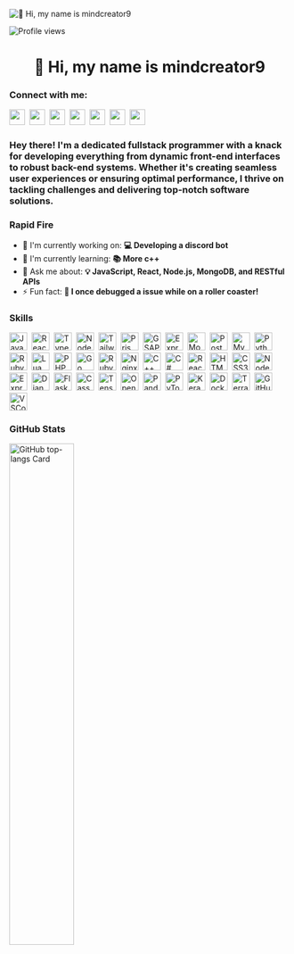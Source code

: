 ![👋 Hi, my name is mindcreator9](https://user-images.githubusercontent.com/10498744/210012254-234538ff-d198-48aa-8964-37e6fd45d227.gif)

![Profile views](https://komarev.com/ghpvc/?username=mindcreator9&label=Profile%20views&color=0e75b6&style=flat)

<div id="toc">
  <ul align="center" style="list-style: none">
    <summary>
      <h1>
        👋 Hi, my name is mindcreator9
      </h1>
    </summary>
  </ul>
</div>

**<h3 align="left">Connect with me:</h3>** 
<p align="left"><a href="https://www.linkedin.com/in/sushil-magare" target="_blank"><img src="https://img.shields.io/badge/LinkedIn-0077B5?logo=linkedin&logoColor=white" height="28" style="margin-right: 4px"></a> <a href="https://twitter.com/Sushil__SM" target="_blank"><img src="https://img.shields.io/badge/Twitter-000000?logo=X&logoColor=white" height="28" style="margin-right: 4px"></a> <a href="theepiccake@gmail.com" target="_blank"><img src="https://img.shields.io/badge/Gmail-D14836?style=for-the-badge&logo=gmail&logoColor=white" height="28" style="margin-right: 4px"></a> <a href="https://github.com/mindcreator9" target="_blank"><img src="https://img.shields.io/badge/GitHub-100000?style=for-the-badge&logo=github&logoColor=white" height="28" style="margin-right: 4px"></a> <a href="https://www.instagram.com/theepiccakecorp" target="_blank"><img src="https://img.shields.io/badge/Instagram-E4405F?style=for-the-badge&logo=instagram&logoColor=white" height="28" style="margin-right: 4px"></a> <a href="https://www.youtube.com/@theepiccakecorp" target="_blank"><img src="https://img.shields.io/badge/YouTube-FF0000?style=for-the-badge&logo=youtube&logoColor=white" height="28" style="margin-right: 4px"></a> <a href="https://www.tiktok.com/@mindcreator9" target="_blank"><img src="https://img.shields.io/badge/TikTok-000000?style=for-the-badge&logo=tiktok&logoColor=white" height="28" style="margin-right: 4px"></a></p>

 **<h3 align="left">Hey there! I'm a dedicated fullstack programmer with a knack for developing everything from dynamic front-end interfaces to robust back-end systems. Whether it's creating seamless user experiences or ensuring optimal performance, I thrive on tackling challenges and delivering top-notch software solutions.</h3>**

**<h3 align="left">Rapid Fire</h3>**

- 💼 I'm currently working on: **💻 Developing a discord bot**
- 🌱 I'm currently learning: **📚 More c++**
- 💬 Ask me about: **💡 JavaScript, React, Node.js, MongoDB, and RESTful APIs**
- ⚡ Fun fact: **🎢 I once debugged a issue while on a roller coaster!**

 **<h3 align="left">Skills</h3>**

<div style="display: flex; flex-wrap: wrap; gap: 4px; justify-content: left;"><img src="https://img.shields.io/badge/JavaScript-F7DF1C?logo=javascript&logoColor=white" height="32" alt="JavaScript" style="margin-right: 4px"> <img src="https://img.shields.io/badge/React-20232A?logo=react&logoColor=61DAFB" height="32" alt="React" style="margin-right: 4px"> <img src="https://img.shields.io/badge/TypeScript-3178C6?logo=typescript&logoColor=white" height="32" alt="TypeScript" style="margin-right: 4px"> <img src="https://img.shields.io/badge/Node.js-8CC84B?logo=node.js&logoColor=white" height="32" alt="Node.js" style="margin-right: 4px"> <img src="https://img.shields.io/badge/Tailwind_CSS-38B2AC?logo=tailwind-css&logoColor=white" height="32" alt="Tailwind CSS" style="margin-right: 4px"> <img src="https://img.shields.io/badge/Prisma-2D3748?logo=prisma&logoColor=white" height="32" alt="Prisma" style="margin-right: 4px"> <img src="https://img.shields.io/badge/GSAP-00D084?logo=gsap&logoColor=white" height="32" alt="GSAP" style="margin-right: 4px"> <img src="https://img.shields.io/badge/Express-000000?logo=express&logoColor=white" height="32" alt="Express" style="margin-right: 4px"> <img src="https://img.shields.io/badge/MongoDB-4EA94B?logo=mongodb&logoColor=white" height="32" alt="MongoDB" style="margin-right: 4px"> <img src="https://img.shields.io/badge/PostgreSQL-316192?logo=postgresql&logoColor=white" height="32" alt="PostgreSQL" style="margin-right: 4px"> <img src="https://img.shields.io/badge/MySQL-4479A1?logo=mysql&logoColor=white" height="32" alt="MySQL" style="margin-right: 4px"> <img src="https://cdn.jsdelivr.net/gh/devicons/devicon/icons/python/python-original.svg" height="32" alt="Python" style="margin-right: 4px"> <img src="https://cdn.jsdelivr.net/gh/devicons/devicon/icons/ruby/ruby-original.svg" height="32" alt="Ruby" style="margin-right: 4px"> <img src="https://cdn.jsdelivr.net/gh/devicons/devicon/icons/lua/lua-original.svg" height="32" alt="Lua" style="margin-right: 4px"> <img src="https://cdn.jsdelivr.net/gh/devicons/devicon/icons/php/php-plain.svg" height="32" alt="PHP" style="margin-right: 4px"> <img src="https://cdn.jsdelivr.net/gh/devicons/devicon@latest/icons/go/go-original-wordmark.svg" height="32" alt="Go" style="margin-right: 4px"> <img src="https://cdn.jsdelivr.net/gh/devicons/devicon/icons/ruby/ruby-plain.svg" height="32" alt="Ruby" style="margin-right: 4px"> <img src="https://cdn.jsdelivr.net/gh/devicons/devicon@latest/icons/nginx/nginx-original.svg" height="32" alt="Nginx" style="margin-right: 4px"> <img src="https://cdn.jsdelivr.net/gh/devicons/devicon/icons/cplusplus/cplusplus-original.svg" height="32" alt="C++" style="margin-right: 4px"> <img src="https://cdn.jsdelivr.net/gh/devicons/devicon/icons/csharp/csharp-original.svg" height="32" alt="C#" style="margin-right: 4px"> <img src="https://cdn.jsdelivr.net/gh/devicons/devicon@latest/icons/react/react-original-wordmark.svg" height="32" alt="React" style="margin-right: 4px"> <img src="https://cdn.jsdelivr.net/gh/devicons/devicon/icons/html5/html5-original.svg" height="32" alt="HTML5" style="margin-right: 4px"> <img src="https://cdn.jsdelivr.net/gh/devicons/devicon@latest/icons/css3/css3-original-wordmark.svg" height="32" alt="CSS3" style="margin-right: 4px"> <img src="https://cdn.jsdelivr.net/gh/devicons/devicon@latest/icons/nodejs/nodejs-original-wordmark.svg" height="32" alt="Node.js" style="margin-right: 4px"> <img src="https://cdn.jsdelivr.net/gh/devicons/devicon/icons/express/express-original.svg" height="32" alt="Express" style="margin-right: 4px"> <img src="https://cdn.jsdelivr.net/gh/devicons/devicon@latest/icons/django/django-plain.svg" height="32" alt="Django" style="margin-right: 4px"> <img src="https://cdn.jsdelivr.net/gh/devicons/devicon@latest/icons/flask/flask-original-wordmark.svg" height="32" alt="Flask" style="margin-right: 4px"> <img src="https://cdn.jsdelivr.net/gh/devicons/devicon/icons/cassandra/cassandra-original-wordmark.svg" height="32" alt="Cassandra" style="margin-right: 4px"> <img src="https://cdn.jsdelivr.net/gh/devicons/devicon@latest/icons/tensorflow/tensorflow-original-wordmark.svg" height="32" alt="TensorFlow" style="margin-right: 4px"> <img src="https://cdn.jsdelivr.net/gh/devicons/devicon@latest/icons/opencv/opencv-original-wordmark.svg" height="32" alt="Opencv" style="margin-right: 4px"> <img src="https://cdn.jsdelivr.net/gh/devicons/devicon/icons/pandas/pandas-original-wordmark.svg" height="32" alt="Pandas" style="margin-right: 4px"> <img src="https://cdn.jsdelivr.net/gh/devicons/devicon@latest/icons/pytorch/pytorch-original-wordmark.svg" height="32" alt="PyTorch" style="margin-right: 4px"> <img src="https://cdn.jsdelivr.net/gh/devicons/devicon@latest/icons/keras/keras-original-wordmark.svg" height="32" alt="Keras" style="margin-right: 4px"> <img src="https://cdn.jsdelivr.net/gh/devicons/devicon@latest/icons/docker/docker-original-wordmark.svg" height="32" alt="Docker" style="margin-right: 4px"> <img src="https://cdn.jsdelivr.net/gh/devicons/devicon@latest/icons/terraform/terraform-original-wordmark.svg" height="32" alt="Terraform" style="margin-right: 4px"> <img src="https://cdn.jsdelivr.net/gh/devicons/devicon@latest/icons/github/github-original-wordmark.svg" height="32" alt="GitHub" style="margin-right: 4px"> <img src="https://cdn.jsdelivr.net/gh/devicons/devicon@latest/icons/vscode/vscode-original.svg" height="32" alt="VSCode" style="margin-right: 4px"></div>

 **<h3 align="left">GitHub Stats</h3>**

<p align="left">
  <img width="48%" src="https://github-readme-stats.vercel.app/api/top-langs?username=mindcreator9&theme=react&hide_title=false&layout=compact&langs_count=6&hide_progress=false&card_width=400" alt="GitHub top-langs Card" />
</p>

